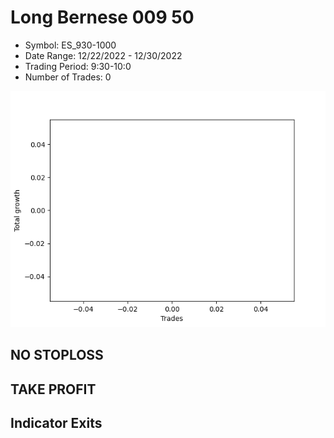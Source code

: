 # Long Bernese 009 50 
- Symbol: ES_930-1000
- Date Range: 12/22/2022 - 12/30/2022
- Trading Period: 9:30-10:0
- Number of Trades: 0

![Plot](LongBernese00950ES_930-1000.png)
## NO STOPLOSS














## TAKE PROFIT











## Indicator Exits

